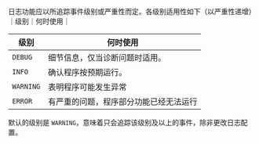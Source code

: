 日志功能应以所追踪事件级别或严重性而定。各级别适用性如下（以严重性递增）
｜级别｜何时使用｜

| 级别      | 何时使用                       |
| --------- | ------------------------------ |
| `DEBUG`   | 细节信息，仅当诊断问题时适用。 |
| `INFO`    | 确认程序按预期运行。           |
| `WARNING` | 表明程序可能发生异常           |
| `ERROR`          |                      有严重的问题，程序部分功能已经无法运行          |
默认的级别是 `WARNING`，意味着只会追踪该级别及以上的事件，除非更改日志配置。
